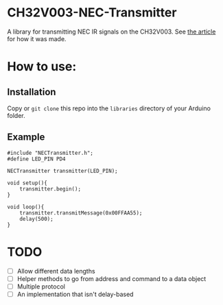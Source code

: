 # CH32V003-NEC-Transmitter
A library for transmitting NEC IR signals on the CH32V003. See [the article](https://blog.rickwouters.me/using-the-ch32v003-as-an-ir-transmitter/) for how it was made.

# How to use:
## Installation
Copy or `git clone` this repo into the `libraries` directory of your Arduino folder.

## Example
```arduino
#include "NECTransmitter.h";
#define LED_PIN PD4

NECTransmitter transmitter(LED_PIN);

void setup(){
    transmitter.begin();
}

void loop(){
    transmitter.transmitMessage(0x00FFAA55);
    delay(500);
}

```

# TODO
- [ ] Allow different data lengths
- [ ] Helper methods to go from address and command to a data object
- [ ] Multiple protocol
- [ ] An implementation that isn't delay-based